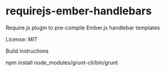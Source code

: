 requirejs-ember-handlebars
==========================

Require.js plugin to pre-compile Ember.js handlebar templates

License: MIT

Build instructions

  npm install
  node_modules/grunt-cli/bin/grunt


